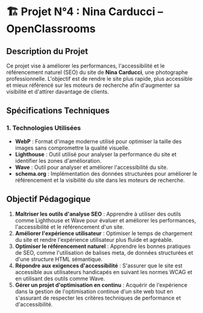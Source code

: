 # 🏗️ Projet N°4 : Nina Carducci – OpenClassrooms

## Description du Projet
Ce projet vise à améliorer les performances, l'accessibilité et le référencement naturel (SEO) du site de **Nina Carducci**, une photographe professionnelle. L'objectif est de rendre le site plus rapide, plus accessible et mieux référencé sur les moteurs de recherche afin d'augmenter sa visibilité et d'attirer davantage de clients.

## Spécifications Techniques
### 1. **Technologies Utilisées**
- **WebP** : Format d'image moderne utilisé pour optimiser la taille des images sans compromettre la qualité visuelle.
- **Lighthouse** : Outil utilisé pour analyser la performance du site et identifier les zones d'amélioration.
- **Wave** : Outil pour analyser et améliorer l'accessibilité du site.
- **schema.org** : Implémentation des données structurées pour améliorer le référencement et la visibilité du site dans les moteurs de recherche.

## Objectif Pédagogique
1. **Maîtriser les outils d'analyse SEO** : Apprendre à utiliser des outils comme Lighthouse et Wave pour évaluer et améliorer les performances, l'accessibilité et le référencement d'un site.
2. **Améliorer l'expérience utilisateur** : Optimiser le temps de chargement du site et rendre l'expérience utilisateur plus fluide et agréable.
3. **Optimiser le référencement naturel** : Apprendre les bonnes pratiques de SEO, comme l'utilisation de balises meta, de données structurées et d'une structure HTML sémantique.
4. **Répondre aux exigences d'accessibilité** : S'assurer que le site est accessible aux utilisateurs handicapés en suivant les normes WCAG et en utilisant des outils comme Wave.
5. **Gérer un projet d'optimisation en continu** : Acquérir de l'expérience dans la gestion de l'optimisation continue d'un site web tout en s'assurant de respecter les critères techniques de performance et d'accessibilité.
